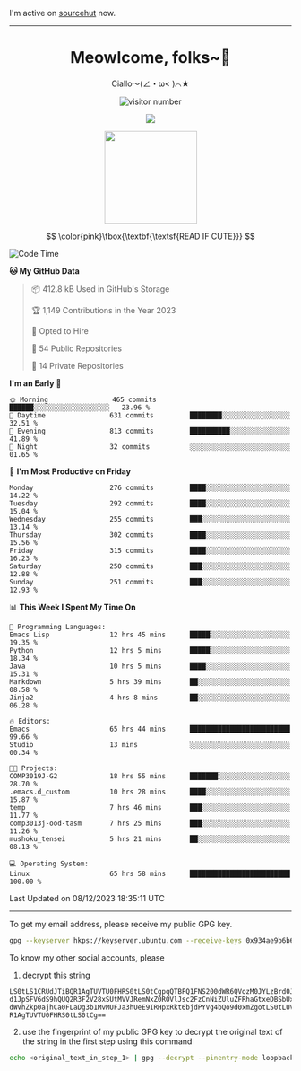 I'm active on [sourcehut](https://sr.ht/~meow_king/) now. 

---

<div align="center">
  <h1>Meowlcome, folks~👋</h1>
  <p>Ciallo～(∠・ω< )⌒★</p>
</div>

<p align="center">
  <img src="https://count.getloli.com/get/@Ziqi-Yang?theme=rule34" alt="visitor number" />
</p>

<p align="center">
  <img src="https://skillicons.dev/icons?i=rust,c,py,flutter,go,java,js,bash,linux,emacs" />
</p>
<p align="center">
  <img height="165" src="https://github-readme-stats.vercel.app/api?username=Ziqi-Yang&show_icons=true&include_all_commits=true&hide_border=true" />
</p>

$$
\color{pink}\fbox{\textbf{\textsf{READ IF CUTE}}}
$$

<!--START_SECTION:waka-->
![Code Time](http://img.shields.io/badge/Code%20Time-2%2C065%20hrs%2036%20mins-blue)

**🐱 My GitHub Data** 

> 📦 412.8 kB Used in GitHub's Storage 
 > 
> 🏆 1,149 Contributions in the Year 2023
 > 
> 💼 Opted to Hire
 > 
> 📜 54 Public Repositories 
 > 
> 🔑 14 Private Repositories 
 > 
**I'm an Early 🐤** 

```text
🌞 Morning                465 commits         ██████░░░░░░░░░░░░░░░░░░░   23.96 % 
🌆 Daytime                631 commits         ████████░░░░░░░░░░░░░░░░░   32.51 % 
🌃 Evening                813 commits         ██████████░░░░░░░░░░░░░░░   41.89 % 
🌙 Night                  32 commits          ░░░░░░░░░░░░░░░░░░░░░░░░░   01.65 % 
```
📅 **I'm Most Productive on Friday** 

```text
Monday                   276 commits         ████░░░░░░░░░░░░░░░░░░░░░   14.22 % 
Tuesday                  292 commits         ████░░░░░░░░░░░░░░░░░░░░░   15.04 % 
Wednesday                255 commits         ███░░░░░░░░░░░░░░░░░░░░░░   13.14 % 
Thursday                 302 commits         ████░░░░░░░░░░░░░░░░░░░░░   15.56 % 
Friday                   315 commits         ████░░░░░░░░░░░░░░░░░░░░░   16.23 % 
Saturday                 250 commits         ███░░░░░░░░░░░░░░░░░░░░░░   12.88 % 
Sunday                   251 commits         ███░░░░░░░░░░░░░░░░░░░░░░   12.93 % 
```


📊 **This Week I Spent My Time On** 

```text
💬 Programming Languages: 
Emacs Lisp               12 hrs 45 mins      █████░░░░░░░░░░░░░░░░░░░░   19.35 % 
Python                   12 hrs 5 mins       █████░░░░░░░░░░░░░░░░░░░░   18.34 % 
Java                     10 hrs 5 mins       ████░░░░░░░░░░░░░░░░░░░░░   15.31 % 
Markdown                 5 hrs 39 mins       ██░░░░░░░░░░░░░░░░░░░░░░░   08.58 % 
Jinja2                   4 hrs 8 mins        ██░░░░░░░░░░░░░░░░░░░░░░░   06.28 % 

🔥 Editors: 
Emacs                    65 hrs 44 mins      █████████████████████████   99.66 % 
Studio                   13 mins             ░░░░░░░░░░░░░░░░░░░░░░░░░   00.34 % 

🐱‍💻 Projects: 
COMP3019J-G2             18 hrs 55 mins      ███████░░░░░░░░░░░░░░░░░░   28.70 % 
.emacs.d_custom          10 hrs 28 mins      ████░░░░░░░░░░░░░░░░░░░░░   15.87 % 
temp                     7 hrs 46 mins       ███░░░░░░░░░░░░░░░░░░░░░░   11.77 % 
comp3013j-ood-tasm       7 hrs 25 mins       ███░░░░░░░░░░░░░░░░░░░░░░   11.26 % 
mushoku_tensei           5 hrs 21 mins       ██░░░░░░░░░░░░░░░░░░░░░░░   08.13 % 

💻 Operating System: 
Linux                    65 hrs 58 mins      █████████████████████████   100.00 % 
```


 Last Updated on 08/12/2023 18:35:11 UTC
<!--END_SECTION:waka-->

-----

To get my email address, please receive my public GPG key.
```bash
gpg --keyserver hkps://keyserver.ubuntu.com --receive-keys 0x934ae9b6b6e9ff34
```
To know my other social accounts, please
1) decrypt this string
```
LS0tLS1CRUdJTiBQR1AgTUVTU0FHRS0tLS0tCgpqQTBFQ1FNS200dWR6QVozM0JYLzBrd0JNU0Ru
d1JpSFV6dS9hQUQ2R3F2V28xSUtMVVJRemNxZ0ROVlJsc2FzCnNiZUluZFRhaGtxeDBSbUxEajVq
dWVhZkp0ajhCa0FLaDg3b1MvMUFJa3hUeE9IRHpxRkt6bjdPYVg4bQo9d0xmZgotLS0tLUVORCBQ
R1AgTUVTU0FHRS0tLS0tCg==
```
2) use the fingerprint of my public GPG key to decrypt the original text of the string in the first step using this command
```bash
echo <original_text_in_step_1> | gpg --decrypt --pinentry-mode loopback --armor
```


